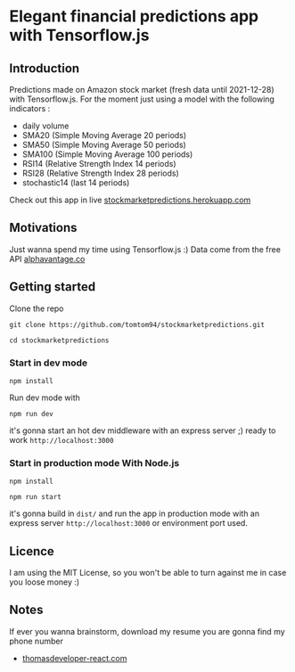 # Elegant financial predictions app with Tensorflow.js

## Introduction

Predictions made on Amazon stock market (fresh data until 2021-12-28) with Tensorflow.js.
For the moment just using a model with the following indicators :

- daily volume
- SMA20 (Simple Moving Average 20 periods)
- SMA50 (Simple Moving Average 50 periods)
- SMA100 (Simple Moving Average 100 periods)
- RSI14 (Relative Strength Index 14 periods)
- RSI28 (Relative Strength Index 28 periods)
- stochastic14 (last 14 periods)

Check out this app in live [stockmarketpredictions.herokuapp.com](https://stockmarketpredictions.herokuapp.com)

## Motivations

Just wanna spend my time using Tensorflow.js :)
Data come from the free API [alphavantage.co](https://www.alphavantage.co/query?function=TIME_SERIES_DAILY&symbol=AMZN&outputsize=full&apikey=NOKEY)

## Getting started

Clone the repo

```git
git clone https://github.com/tomtom94/stockmarketpredictions.git
```

```git
cd stockmarketpredictions
```

### Start in dev mode

```npm
npm install
```

Run dev mode with

```npm
npm run dev
```

it's gonna start an hot dev middleware with an express server ;) ready to work `http://localhost:3000`

### Start in production mode With Node.js

```npm
npm install
```

```npm
npm run start
```

it's gonna build in `dist/` and run the app in production mode with an express server `http://localhost:3000` or environment port used.

## Licence

I am using the MIT License, so you won't be able to turn against me in case you loose money :)

## Notes

If ever you wanna brainstorm, download my resume you are gonna find my phone number

- [thomasdeveloper-react.com](https://www.thomasdeveloper-react.com)
